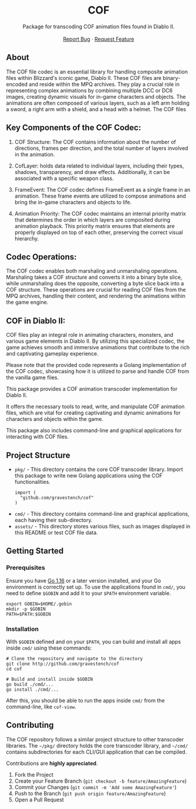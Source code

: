 <!-- PROJECT LOGO -->
<h1 align="center">COF</h1>
<p align="center">
  Package for transcoding COF animation files found in Diablo II.
  <br />
  <br />
  <a href="https://github.com/gravestench/cof/issues">Report Bug</a>
  ·
  <a href="https://github.com/gravestench/cof/issues">Request Feature</a>
</p>

<!-- ABOUT THE PROJECT -->
## About

The COF file codec is an essential library for handling composite animation
files within Blizzard's iconic game, Diablo II. These COF files are
binary-encoded and reside within the MPQ archives. They play a crucial role in
representing complex animations by combining multiple DCC or DC6 images,
creating dynamic visuals for in-game characters and objects. The animations are
often composed of various layers, such as a left arm holding a sword, a right
arm with a shield, and a head with a helmet. The COF files

Key Components of the COF Codec:
--------------------------------

1. COF Structure: The COF contains information about the number of directions,
   frames per direction, and the total number of layers involved in the animation.

2. CofLayer: holds data related to individual layers, including their types,
   shadows, transparency, and draw effects. Additionally, it can be associated with
   a specific weapon class.

3. FrameEvent: The COF codec defines FrameEvent as a single frame in an
   animation. These frame events are utilized to compose animations and bring the
   in-game characters and objects to life.

4. Animation Priority: The COF codec maintains an internal priority matrix that
   determines the order in which layers are composited during animation playback.
   This priority matrix ensures that elements are properly displayed on top of each
   other, preserving the correct visual hierarchy.

Codec Operations:
-----------------

The COF codec enables both marshaling and unmarshaling operations. Marshaling
takes a COF structure and converts it into a binary byte slice, while
unmarshaling does the opposite, converting a byte slice back into a COF
structure. These operations are crucial for reading COF files from the MPQ
archives, handling their content, and rendering the animations within the
game engine.

COF in Diablo II:
------------------

COF files play an integral role in animating characters, monsters, and various
game elements in Diablo II. By utilizing this specialized codec, the game
achieves smooth and immersive animations that contribute to the rich and
captivating gameplay experience.

Please note that the provided code represents a Golang implementation of the
COF codec, showcasing how it is utilized to parse and handle COF from the
vanilla game files.

This package provides a COF animation transcoder implementation for Diablo II.

It offers the necessary tools to read, write, and manipulate COF animation files, which are vital for creating captivating and dynamic animations for characters and objects within the game.

This package also includes command-line and graphical applications for interacting with COF files.

## Project Structure
* `pkg/` - This directory contains the core COF transcoder library. Import this package to write new Golang applications using the COF functionalities.
  ```golang
  import (
    "github.com/gravestench/cof"
  )
  ```
* `cmd/` - This directory contains command-line and graphical applications, each having their sub-directory.
* `assets/` - This directory stores various files, such as images displayed in this README or test COF file data.

## Getting Started

### Prerequisites
Ensure you have [Go 1.16][golang] or a later version installed, and your Go environment is correctly set up.
To use the applications found in `cmd/`, you need to define `$GOBIN` and add it to your `$PATH` environment variable.
```shell
export GOBIN=$HOME/.gobin
mkdir -p $GOBIN
PATH=$PATH:$GOBIN
```

### Installation
With `$GOBIN` defined and on your `$PATH`, you can build and install all apps inside `cmd/` using these commands:

```shell
# Clone the repository and navigate to the directory
git clone http://github.com/gravestench/cof
cd cof

# Build and install inside $GOBIN
go build ./cmd/...
go install ./cmd/...
```

After this, you should be able to run the apps inside `cmd/` from the command-line, like `cof-view`.

<!-- CONTRIBUTING -->
## Contributing

The COF repository follows a similar project structure to other transcoder libraries. The `~/pkg/` directory holds the core transcoder library, and `~/cmd/` contains subdirectories for each CLI/GUI application that can be compiled.

Contributions are **highly appreciated**.

1. Fork the Project
2. Create your Feature Branch (`git checkout -b feature/AmazingFeature`)
3. Commit your Changes (`git commit -m 'Add some AmazingFeature'`)
4. Push to the Branch (`git push origin feature/AmazingFeature`)
5. Open a Pull Request

<!-- MARKDOWN LINKS & IMAGES -->
[cof]: https://github.com/gravestench/cof
[dc6]: https://github.com/gravestench/dc6
[golang]: https://golang.org/dl/
